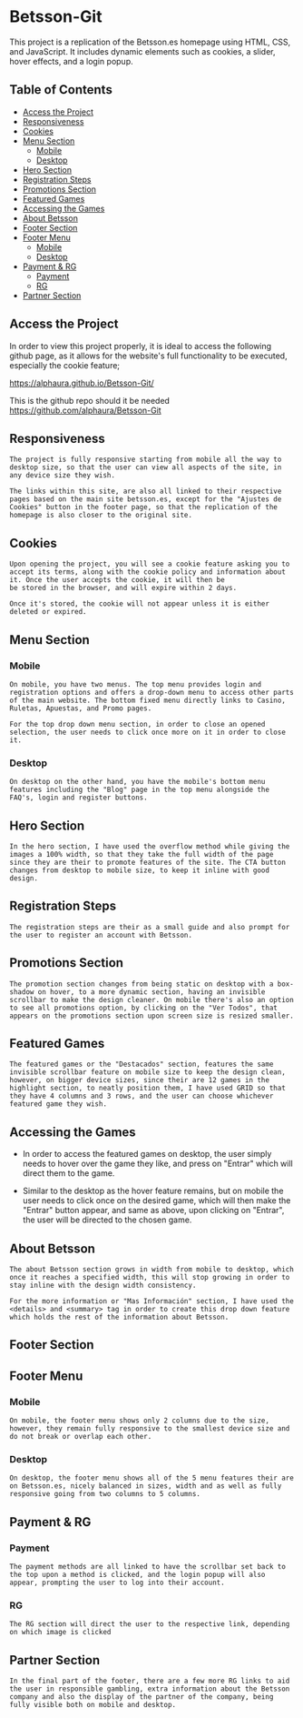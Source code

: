 # Betsson-Git

<!-- Project information -->

This project is a replication of the Betsson.es homepage using HTML, CSS, and JavaScript. It includes dynamic elements such as cookies, a slider, hover effects, and a login popup.

## Table of Contents

- [Access the Project](#access-the-project)
- [Responsiveness](#responsiveness)
- [Cookies](#cookies)
- [Menu Section](#menu-section)
  - [Mobile](#mobile)
  - [Desktop](#desktop)
- [Hero Section](#hero-section)
- [Registration Steps](#registration-steps)
- [Promotions Section](#promotions-section)
- [Featured Games](#featured-games)
- [Accessing the Games](#accessing-the-games)
- [About Betsson](#about-betsson)
- [Footer Section](#footer-section)
- [Footer Menu](#footer-menu)
  - [Mobile](#mobile)
  - [Desktop](#desktop)
- [Payment & RG](#payment--rg)
  - [Payment](#payment)
  - [RG](#rg)
- [Partner Section](#partner-section)

## Access the Project

In order to view this project properly, it is ideal to access the following github page, as it allows for the website's full functionality to be executed, especially the cookie feature;

https://alphaura.github.io/Betsson-Git/

This is the github repo should it be needed https://github.com/alphaura/Betsson-Git

## Responsiveness

    The project is fully responsive starting from mobile all the way to desktop size, so that the user can view all aspects of the site, in any device size they wish.

    The links within this site, are also all linked to their respective pages based on the main site betsson.es, except for the "Ajustes de Cookies" button in the footer page, so that the replication of the homepage is also closer to the original site.

## Cookies

    Upon opening the project, you will see a cookie feature asking you to accept its terms, along with the cookie policy and information about it. Once the user accepts the cookie, it will then be
    be stored in the browser, and will expire within 2 days.

    Once it's stored, the cookie will not appear unless it is either deleted or expired.

## Menu Section

### Mobile

    On mobile, you have two menus. The top menu provides login and registration options and offers a drop-down menu to access other parts of the main website. The bottom fixed menu directly links to Casino, Ruletas, Apuestas, and Promo pages.

    For the top drop down menu section, in order to close an opened selection, the user needs to click once more on it in order to close it.

### Desktop

    On desktop on the other hand, you have the mobile's bottom menu features including the "Blog" page in the top menu alongside the FAQ's, login and register buttons.

## Hero Section

    In the hero section, I have used the overflow method while giving the images a 100% width, so that they take the full width of the page since they are their to promote features of the site. The CTA button changes from desktop to mobile size, to keep it inline with good design.

## Registration Steps

    The registration steps are their as a small guide and also prompt for the user to register an account with Betsson.

## Promotions Section

    The promotion section changes from being static on desktop with a box-shadow on hover, to a more dynamic section, having an invisible scrollbar to make the design cleaner. On mobile there's also an option to see all promotions option, by clicking on the "Ver Todos", that appears on the promotions section upon screen size is resized smaller.

## Featured Games

    The featured games or the "Destacados" section, features the same invisible scrollbar feature on mobile size to keep the design clean, however, on bigger device sizes, since their are 12 games in the highlight section, to neatly position them, I have used GRID so that they have 4 columns and 3 rows, and the user can choose whichever featured game they wish.

## Accessing the Games

- In order to access the featured games on desktop, the user simply needs to hover over the game they like, and press on "Entrar" which will direct them to the game.

- Similar to the desktop as the hover feature remains, but on mobile the user needs to click once on the desired game, which will then make the "Entrar" button appear, and same as above, upon clicking on "Entrar", the user will be directed to the chosen game.

## About Betsson

    The about Betsson section grows in width from mobile to desktop, which once it reaches a specified width, this will stop growing in order to stay inline with the design width consistency.

    For the more information or "Mas Información" section, I have used the <details> and <summary> tag in order to create this drop down feature which holds the rest of the information about Betsson.

## Footer Section

## Footer Menu

### Mobile

    On mobile, the footer menu shows only 2 columns due to the size, however, they remain fully responsive to the smallest device size and do not break or overlap each other.

### Desktop

    On desktop, the footer menu shows all of the 5 menu features their are on Betsson.es, nicely balanced in sizes, width and as well as fully responsive going from two columns to 5 columns.

## Payment & RG

### Payment

    The payment methods are all linked to have the scrollbar set back to the top upon a method is clicked, and the login popup will also appear, prompting the user to log into their account.

### RG

    The RG section will direct the user to the respective link, depending on which image is clicked

## Partner Section

    In the final part of the footer, there are a few more RG links to aid the user in responsible gambling, extra information about the Betsson company and also the display of the partner of the company, being fully visible both on mobile and desktop.
